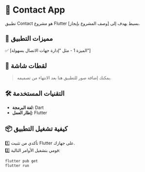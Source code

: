 # 📱 Contact App
تطبيق Contact هو مشروع Flutter بسيط يهدف إلى [وصف المشروع بإيجاز].

## 🚀 **مميزات التطبيق**
✅ [الميزة 1 - مثل "إدارة جهات الاتصال بسهولة"]  


## 📸 **لقطات شاشة**
> يمكنك إضافة صور للتطبيق هنا بعد الانتهاء من تصميمه.

## 🛠 **التقنيات المستخدمة**
- **لغة البرمجة:** Dart
- **إطار العمل:** Flutter


## 📦 **كيفية تشغيل التطبيق**
1️⃣ تأكدي من تثبيت Flutter على جهازك.  
2️⃣ قومي بتشغيل الأوامر التالية:
```bash
flutter pub get
flutter run